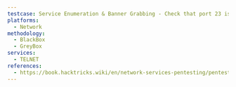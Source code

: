 ```yaml
---
testcase: Service Enumeration & Banner Grabbing - Check that port 23 is open using Nmap (nmap -p 23 <IP>)
platforms: 
  - Network
methodology: 
  - BlackBox
  - GreyBox
services:
  - TELNET
references:
  - https://book.hacktricks.wiki/en/network-services-pentesting/pentesting-telnet.html
---
```

